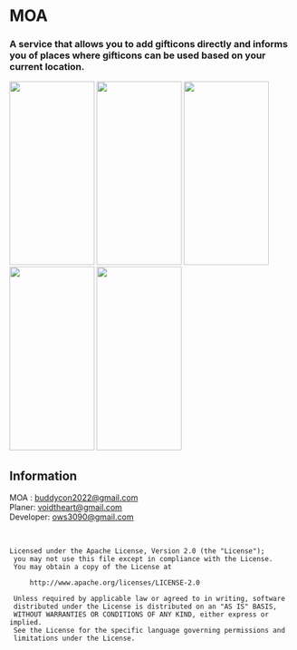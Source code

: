 # MOA
### A service that allows you to add gifticons directly and informs you of places where gifticons can be used based on your current location.
<img src=https://github.com/user-attachments/assets/dfc397ff-5d69-429d-b5fa-e1833483ee34 width=150 height=324/>
<img src=https://github.com/user-attachments/assets/f4c803c6-128c-4f2e-b822-6ef898d28e51 width=150 height=324/>
<img src=https://github.com/user-attachments/assets/3aecbaaa-04d1-4cd0-ae81-e9c4b243da9a width=150 height=324/>
<img src=https://github.com/user-attachments/assets/36c1fa80-9dde-4a98-8321-29d9b61217e2 width=150 height=324/>
<img src=https://github.com/user-attachments/assets/e59fbf3b-ce5a-472c-810a-3eb703e32fa5 width=150 height=324/>

<br>

## Information
MOA : buddycon2022@gmail.com <br>
Planer: voidtheart@gmail.com <br>
Developer: ows3090@gmail.com <br>


<br>

```
Licensed under the Apache License, Version 2.0 (the "License");
 you may not use this file except in compliance with the License.
 You may obtain a copy of the License at

     http://www.apache.org/licenses/LICENSE-2.0

 Unless required by applicable law or agreed to in writing, software
 distributed under the License is distributed on an "AS IS" BASIS,
 WITHOUT WARRANTIES OR CONDITIONS OF ANY KIND, either express or implied.
 See the License for the specific language governing permissions and
 limitations under the License.
```

